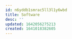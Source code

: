 ```yaml
---
id: n6yddb1smrac5ll3l1y6wbd
title: Software
desc: ''
updated: 1642056275213
created: 1641018382605
---
```




